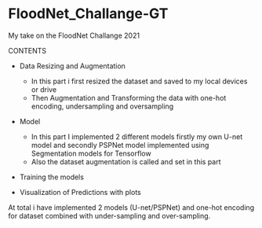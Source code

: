# FloodNet_Challange-GT
My take on the FloodNet Challange 2021

CONTENTS

- Data Resizing and Augmentation
  - In this part i first resized the dataset and saved to my local devices or drive
  - Then Augmentation and Transforming the data with one-hot encoding, undersampling and oversampling
    
- Model
  - In this part I implemented 2 different models firstly my own U-net model and secondly PSPNet model implemented using Segmentation models for Tensorflow
  - Also the dataset augmentation is called and set in this part
    
- Training the models
  
- Visualization of Predictions with plots

At total i have implemented 2 models (U-net/PSPNet) and one-hot encoding for dataset combined with under-sampling and over-sampling.
    
